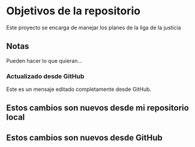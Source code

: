 # Objetivos de la repositorio

Este proyecto se encarga de manejar los planes de la liga de la justicia

## Notas

Pueden hacer lo que quieran...

### Actualizado desde GitHub

Este es un mensaje editado completamente desde GitHub.

## Estos cambios son nuevos desde mi repositorio local

## Estos cambios son nuevos desde GitHub
